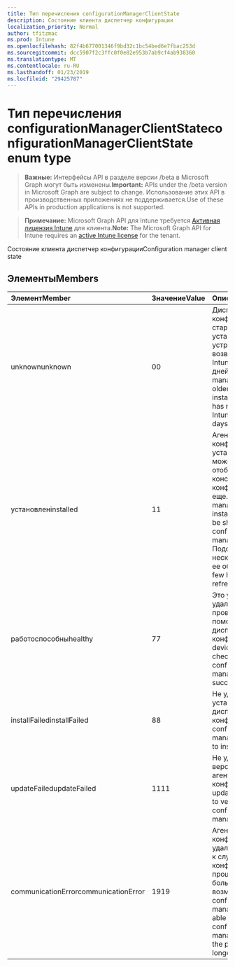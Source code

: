 ```yaml
---
title: Тип перечисления configurationManagerClientState
description: Состояние клиента диспетчер конфигурации
localization_priority: Normal
author: tfitzmac
ms.prod: Intune
ms.openlocfilehash: 82f4b677001346f9bd32c1bc54bed6e7fbac253d
ms.sourcegitcommit: dcc5907f2c3ffc0f0e82e953b7ab9cf4ab938360
ms.translationtype: MT
ms.contentlocale: ru-RU
ms.lasthandoff: 01/23/2019
ms.locfileid: "29425787"
---
```

# <a name="configurationmanagerclientstate-enum-type"></a><span data-ttu-id="81b3e-103">Тип перечисления configurationManagerClientState</span><span class="sxs-lookup"><span data-stu-id="81b3e-103">configurationManagerClientState enum type</span></span>

> <span data-ttu-id="81b3e-104">**Важные:** Интерфейсы API в разделе версии /beta в Microsoft Graph могут быть изменены.</span><span class="sxs-lookup"><span data-stu-id="81b3e-104">**Important:** APIs under the /beta version in Microsoft Graph are subject to change.</span></span> <span data-ttu-id="81b3e-105">Использование этих API в производственных приложениях не поддерживается.</span><span class="sxs-lookup"><span data-stu-id="81b3e-105">Use of these APIs in production applications is not supported.</span></span>

> <span data-ttu-id="81b3e-106">**Примечание:** Microsoft Graph API для Intune требуется [Активная лицензия Intune](https://go.microsoft.com/fwlink/?linkid=839381) для клиента.</span><span class="sxs-lookup"><span data-stu-id="81b3e-106">**Note:** The Microsoft Graph API for Intune requires an [active Intune license](https://go.microsoft.com/fwlink/?linkid=839381) for the tenant.</span></span>

<span data-ttu-id="81b3e-107">Состояние клиента диспетчер конфигурации</span><span class="sxs-lookup"><span data-stu-id="81b3e-107">Configuration manager client state</span></span>

## <a name="members"></a><span data-ttu-id="81b3e-108">Элементы</span><span class="sxs-lookup"><span data-stu-id="81b3e-108">Members</span></span>
|<span data-ttu-id="81b3e-109">Элемент</span><span class="sxs-lookup"><span data-stu-id="81b3e-109">Member</span></span>|<span data-ttu-id="81b3e-110">Значение</span><span class="sxs-lookup"><span data-stu-id="81b3e-110">Value</span></span>|<span data-ttu-id="81b3e-111">Описание</span><span class="sxs-lookup"><span data-stu-id="81b3e-111">Description</span></span>|
|:---|:---|:---|
|<span data-ttu-id="81b3e-112">unknown</span><span class="sxs-lookup"><span data-stu-id="81b3e-112">unknown</span></span>|<span data-ttu-id="81b3e-113">0</span><span class="sxs-lookup"><span data-stu-id="81b3e-113">0</span></span>|<span data-ttu-id="81b3e-114">Диспетчер конфигурации агента старше 1806 или не установлена или это устройство не возвращенных в Intune старше 30 дней.</span><span class="sxs-lookup"><span data-stu-id="81b3e-114">Configuration manager agent is older than 1806 or not installed or this device has not checked into Intune for over 30 days.</span></span>|
|<span data-ttu-id="81b3e-115">установлен</span><span class="sxs-lookup"><span data-stu-id="81b3e-115">installed</span></span>|<span data-ttu-id="81b3e-116">1</span><span class="sxs-lookup"><span data-stu-id="81b3e-116">1</span></span>|<span data-ttu-id="81b3e-117">Агент диспетчера конфигурации установлен, но может быть отображаются в консоли диспетчера конфигурации еще.</span><span class="sxs-lookup"><span data-stu-id="81b3e-117">The configuration manager agent is installed but may not be showing up in the configuration manager console yet.</span></span> <span data-ttu-id="81b3e-118">Подождите несколько часов для ее обновление.</span><span class="sxs-lookup"><span data-stu-id="81b3e-118">Wait a few hours for it to refresh.</span></span>|
|<span data-ttu-id="81b3e-119">работоспособны</span><span class="sxs-lookup"><span data-stu-id="81b3e-119">healthy</span></span>|<span data-ttu-id="81b3e-120">7</span><span class="sxs-lookup"><span data-stu-id="81b3e-120">7</span></span>|<span data-ttu-id="81b3e-121">Это устройство удалось успешно проверить с помощью службы диспетчера конфигурации.</span><span class="sxs-lookup"><span data-stu-id="81b3e-121">This device was able to check in with the configuration manager service successfully.</span></span>|
|<span data-ttu-id="81b3e-122">installFailed</span><span class="sxs-lookup"><span data-stu-id="81b3e-122">installFailed</span></span>|<span data-ttu-id="81b3e-123">8</span><span class="sxs-lookup"><span data-stu-id="81b3e-123">8</span></span>|<span data-ttu-id="81b3e-124">Не удается установить агент диспетчер конфигурации.</span><span class="sxs-lookup"><span data-stu-id="81b3e-124">The configuration manager agent failed to install.</span></span>|
|<span data-ttu-id="81b3e-125">updateFailed</span><span class="sxs-lookup"><span data-stu-id="81b3e-125">updateFailed</span></span>|<span data-ttu-id="81b3e-126">11</span><span class="sxs-lookup"><span data-stu-id="81b3e-126">11</span></span>|<span data-ttu-id="81b3e-127">Не удалось обновить версии x в y версия агента диспетчер конфигурации.</span><span class="sxs-lookup"><span data-stu-id="81b3e-127">The update from version x to version y of the configuration manager agent failed.</span></span> |
|<span data-ttu-id="81b3e-128">communicationError</span><span class="sxs-lookup"><span data-stu-id="81b3e-128">communicationError</span></span>|<span data-ttu-id="81b3e-129">19</span><span class="sxs-lookup"><span data-stu-id="81b3e-129">19</span></span>|<span data-ttu-id="81b3e-130">Агент диспетчера конфигурации удалось для доступа к службе Диспетчер конфигурации в прошлом, но теперь больше не является возможность.</span><span class="sxs-lookup"><span data-stu-id="81b3e-130">The configuration manager agent was able to reach the configuration manager service in the past but is now no longer able to.</span></span> |





